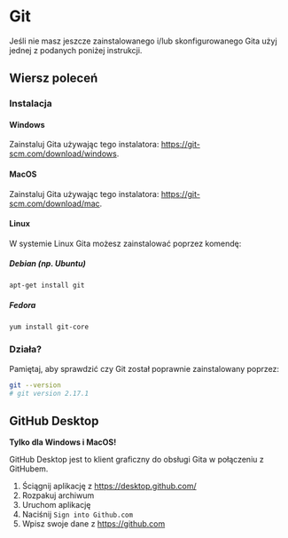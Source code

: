 # Git

Jeśli nie masz jeszcze zainstalowanego i/lub skonfigurowanego Gita użyj jednej
z podanych poniżej instrukcji.

## Wiersz poleceń

### Instalacja

#### Windows

Zainstaluj Gita używając tego instalatora: <https://git-scm.com/download/windows>.

#### MacOS

Zainstaluj Gita używając tego instalatora: <https://git-scm.com/download/mac>.

#### Linux

W systemie Linux Gita możesz zainstalować poprzez komendę:

##### Debian (np. Ubuntu)

```bash
apt-get install git
```

##### Fedora

```bash
yum install git-core
```

### Działa?

Pamiętaj, aby sprawdzić czy Git został poprawnie zainstalowany poprzez:

```bash
git --version
# git version 2.17.1
```

## GitHub Desktop

**Tylko dla Windows i MacOS!**

GitHub Desktop jest to klient graficzny do obsługi Gita w połączeniu z GitHubem.

1. Ściągnij aplikację z <https://desktop.github.com/>
2. Rozpakuj archiwum
3. Uruchom aplikację
4. Naciśnij `Sign into Github.com`
5. Wpisz swoje dane z <https://github.com>

